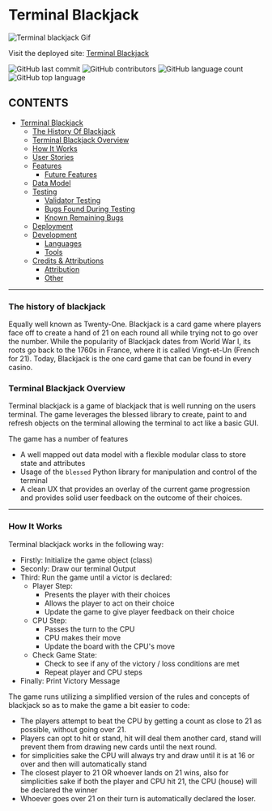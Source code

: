 # Terminal Blackjack

![Terminal blackjack Gif]()

Visit the deployed site: [Terminal Blackjack](https://shaAnder.github.io/Quizzical/)

![GitHub last commit](https://img.shields.io/github/last-commit/shaAnder/terminal_blackjack?color=red&style=for-the-badge)
![GitHub contributors](https://img.shields.io/github/contributors/shaAnder/terminal_blackjack?color=orange&style=for-the-badge)
![GitHub language count](https://img.shields.io/github/languages/count/shaAnder/terminal_blackjack?color=yellow&style=for-the-badge)
![GitHub top language](https://img.shields.io/github/languages/top/shaAnder/terminal_blackjack?color=green&style=for-the-badge)

## CONTENTS

- [Terminal Blackjack](#terminal-blackjack)
  - [The History Of Blackjack](#the-history-of-blackjack)
  - [Terminal Blackjack Overview](#terminal-blackjack-overview)
  - [How It Works](#how-it-works)
  - [User Stories](#user-stories)
  - [Features](#features)
    - [Future Features](#future-features)
  - [Data Model](#data-model)
  - [Testing](#testing)
    - [Validator Testing](#validator-testing)
    - [Bugs Found During Testing](#bugs-found-during-testing)
    - [Known Remaining Bugs](#known-remaining-bugs)
  - [Deployment](#deployment)
  - [Development](#development)
    - [Languages](#languages)
    - [Tools](#tools)
  - [Credits & Attributions](#credits---attributions)
    - [Attribution](#attributions-)
    - [Other](#other)

---

### The history of blackjack

Equally well known as Twenty-One. Blackjack is a card game where players face off to create a hand of 21 on each round all while trying not to go over the number. While the popularity of Blackjack dates from World War I, its roots go back to the 1760s in France, where it is called Vingt-et-Un (French for 21). Today, Blackjack is the one card game that can be found in every casino.

### Terminal Blackjack Overview

Terminal blackjack is a game of blackjack that is well running on the users terminal. The game leverages the blessed library to create, paint to and refresh objects on the terminal
allowing the terminal to act like a basic GUI.

The game has a number of features

- A well mapped out data model with a flexible modular class to store state and attributes
- Usage of the `blessed` Python library for manipulation and control of the terminal
- A clean UX that provides an overlay of the current game progression and provides solid user feedback on the outcome of their choices.

---

### How It Works

Terminal blackjack works in the following way:

- Firstly: Initialize the game object (class)
- Seconly: Draw our terminal Output
- Third: Run the game until a victor is declared:
  - Player Step:
    - Presents the player with their choices
    - Allows the player to act on their choice
    - Update the game to give player feedback on their choice
  - CPU Step:
    - Passes the turn to the CPU
    - CPU makes their move
    - Update the board with the CPU's move
  - Check Game State:
    - Check to see if any of the victory / loss conditions are met
    - Repeat player and CPU steps
- Finally: Print Victory Message

The game runs utilizing a simplified version of the rules and concepts of blackjack so as to make the game a bit easier to code:

- The players attempt to beat the CPU by getting a count as close to 21 as possible, without going over 21.
- Players can opt to hit or stand, hit will deal them another card, stand will prevent them from drawing new cards until the next round.
- for simplicities sake the CPU will always try and draw until it is at 16 or over and then will automatically stand
- The closest player to 21 OR whoever lands on 21 wins, also for simplicities sake if both the player and CPU hit 21, the CPU (house) will be declared the winner
- Whoever goes over 21 on their turn is automatically declared the loser.
